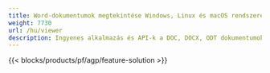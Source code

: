 ```yaml
---
title: Word-dokumentumok megtekintése Windows, Linux és macOS rendszeren 
weight: 7730
url: /hu/viewer
description: Ingyenes alkalmazás és API-k a DOC, DOCX, ODT dokumentumok oldalként történő megtekintéséhez
---
```


{{< blocks/products/pf/agp/feature-solution >}} 

